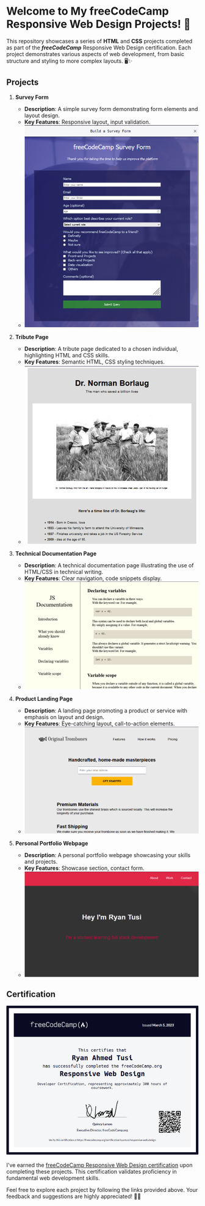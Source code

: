 # Welcome to My freeCodeCamp Responsive Web Design Projects! 🌟

This repository showcases a series of **HTML** and **CSS** projects completed as part of the ***freeCodeCamp*** Responsive Web Design certification. Each project demonstrates various aspects of web development, from basic structure and styling to more complex layouts. 🖥️✨

## Projects

1. **Survey Form**
   - **Description**: A simple survey form demonstrating form elements and layout design.
   - **Key Features**: Responsive layout, input validation.
   - ![Survey Form](images/survey-form-screenshot.png)

2. **Tribute Page**
   - **Description**: A tribute page dedicated to a chosen individual, highlighting HTML and CSS skills.
   - **Key Features**: Semantic HTML, CSS styling techniques.
   - ![Tribute Page](images/tribute-page-screenshot.png)

3. **Technical Documentation Page**
   - **Description**: A technical documentation page illustrating the use of HTML/CSS in technical writing.
   - **Key Features**: Clear navigation, code snippets display.
   - ![Technical Documentation Page](images/tech-doc-page-screenshot.png)

4. **Product Landing Page**
   - **Description**: A landing page promoting a product or service with emphasis on layout and design.
   - **Key Features**: Eye-catching layout, call-to-action elements.
   - ![Product Landing Page](images/product-landing-screenshot.png)

5. **Personal Portfolio Webpage**
   - **Description**: A personal portfolio webpage showcasing your skills and projects.
   - **Key Features**: Showcase section, contact form.
   - ![Personal Portfolio Webpage](images/portfolio-screenshot.png)

## Certification

![Responsive Web Design Certification](images/certificate-image.png)

I've earned the [freeCodeCamp Responsive Web Design certification](https://www.freecodecamp.org/certification/ryantusi/responsive-web-design) upon completing these projects. This certification validates proficiency in fundamental web development skills.

Feel free to explore each project by following the links provided above. Your feedback and suggestions are highly appreciated! 🚀🌐
